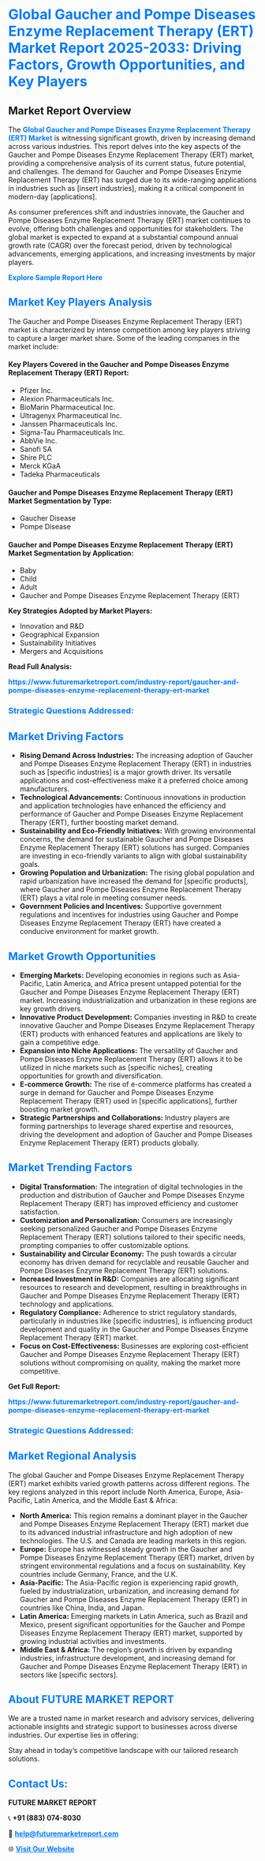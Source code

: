 <h1 style="color: #007BFF;">Global Gaucher and Pompe Diseases Enzyme Replacement Therapy (ERT) Market Report 2025-2033: Driving Factors, Growth Opportunities, and Key Players</h1>

<section id="overview">
<h2>Market Report Overview</h2>
<p>The <a href="https://www.futuremarketreport.com/industry-report/gaucher-and-pompe-diseases-enzyme-replacement-therapy-ert-market" style="color: #007BFF; text-decoration: none;"><strong>Global Gaucher and Pompe Diseases Enzyme Replacement Therapy (ERT) Market</strong></a> is witnessing significant growth, driven by increasing demand across various industries. This report delves into the key aspects of the Gaucher and Pompe Diseases Enzyme Replacement Therapy (ERT) market, providing a comprehensive analysis of its current status, future potential, and challenges. The demand for Gaucher and Pompe Diseases Enzyme Replacement Therapy (ERT) has surged due to its wide-ranging applications in industries such as [insert industries], making it a critical component in modern-day [applications].</p>
<p>As consumer preferences shift and industries innovate, the Gaucher and Pompe Diseases Enzyme Replacement Therapy (ERT) market continues to evolve, offering both challenges and opportunities for stakeholders. The global market is expected to expand at a substantial compound annual growth rate (CAGR) over the forecast period, driven by technological advancements, emerging applications, and increasing investments by major players.</p>
</section>

<section id="overview">
<p><a href="https://www.futuremarketreport.com/request-sample/reportId=123846" style="color: #007BFF; text-decoration: none;"><strong>Explore Sample Report Here</strong></a></p>
</section>

<section id="key-players">
<h2 style="color: #007BFF;">Market Key Players Analysis</h2>
<p>The Gaucher and Pompe Diseases Enzyme Replacement Therapy (ERT) market is characterized by intense competition among key players striving to capture a larger market share. Some of the leading companies in the market include:</p>
<h4>Key Players Covered in the Gaucher and Pompe Diseases Enzyme Replacement Therapy (ERT) Report:</h4>
<ul><li>Pfizer Inc.</li><li>Alexion Pharmaceuticals Inc.</li><li>BioMarin Pharmaceutical Inc.</li><li>Ultragenyx Pharmaceutical Inc.</li><li>Janssen Pharmaceuticals Inc.</li><li>Sigma-Tau Pharmaceuticals Inc.</li><li>AbbVie Inc.</li><li>Sanofi SA</li><li>Shire PLC</li><li>Merck KGaA</li><li>Tadeka Pharmaceuticals</li></ul>
<h4>Gaucher and Pompe Diseases Enzyme Replacement Therapy (ERT) Market Segmentation by Type:</h4>
<ul><li>Gaucher Disease</li><li>Pompe Disease</li></ul>

<h4>Gaucher and Pompe Diseases Enzyme Replacement Therapy (ERT) Market Segmentation by Application:</h4>
<ul><li>Baby</li><li>Child</li><li>Adult</li><li>Gaucher and Pompe Diseases Enzyme Replacement Therapy (ERT)</li></ul>
<p><strong>Key Strategies Adopted by Market Players:</strong></p>
<ul>
<li>Innovation and R&D</li>
<li>Geographical Expansion</li>
<li>Sustainability Initiatives</li>
<li>Mergers and Acquisitions</li>
</ul>
</section>

<section>
<p><strong>Read Full Analysis: </strong></p><a href="https://www.futuremarketreport.com/industry-report/gaucher-and-pompe-diseases-enzyme-replacement-therapy-ert-market" style="color: #007BFF; text-decoration: none;"><strong>https://www.futuremarketreport.com/industry-report/gaucher-and-pompe-diseases-enzyme-replacement-therapy-ert-market</strong></a>
<h3 style="color: #007BFF;">Strategic Questions Addressed:</h3>
</section>

<section id="driving-factors">
<h2 style="color: #007BFF;">Market Driving Factors</h2>
<ul>
<li><strong>Rising Demand Across Industries:</strong> The increasing adoption of Gaucher and Pompe Diseases Enzyme Replacement Therapy (ERT) in industries such as [specific industries] is a major growth driver. Its versatile applications and cost-effectiveness make it a preferred choice among manufacturers.</li>
<li><strong>Technological Advancements:</strong> Continuous innovations in production and application technologies have enhanced the efficiency and performance of Gaucher and Pompe Diseases Enzyme Replacement Therapy (ERT), further boosting market demand.</li>
<li><strong>Sustainability and Eco-Friendly Initiatives:</strong> With growing environmental concerns, the demand for sustainable Gaucher and Pompe Diseases Enzyme Replacement Therapy (ERT) solutions has surged. Companies are investing in eco-friendly variants to align with global sustainability goals.</li>
<li><strong>Growing Population and Urbanization:</strong> The rising global population and rapid urbanization have increased the demand for [specific products], where Gaucher and Pompe Diseases Enzyme Replacement Therapy (ERT) plays a vital role in meeting consumer needs.</li>
<li><strong>Government Policies and Incentives:</strong> Supportive government regulations and incentives for industries using Gaucher and Pompe Diseases Enzyme Replacement Therapy (ERT) have created a conducive environment for market growth.</li>
</ul>
</section>

<section id="growth-opportunities">
<h2 style="color: #007BFF;">Market Growth Opportunities</h2>
<ul>
<li><strong>Emerging Markets:</strong> Developing economies in regions such as Asia-Pacific, Latin America, and Africa present untapped potential for the Gaucher and Pompe Diseases Enzyme Replacement Therapy (ERT) market. Increasing industrialization and urbanization in these regions are key growth drivers.</li>
<li><strong>Innovative Product Development:</strong> Companies investing in R&D to create innovative Gaucher and Pompe Diseases Enzyme Replacement Therapy (ERT) products with enhanced features and applications are likely to gain a competitive edge.</li>
<li><strong>Expansion into Niche Applications:</strong> The versatility of Gaucher and Pompe Diseases Enzyme Replacement Therapy (ERT) allows it to be utilized in niche markets such as [specific niches], creating opportunities for growth and diversification.</li>
<li><strong>E-commerce Growth:</strong> The rise of e-commerce platforms has created a surge in demand for Gaucher and Pompe Diseases Enzyme Replacement Therapy (ERT) used in [specific applications], further boosting market growth.</li>
<li><strong>Strategic Partnerships and Collaborations:</strong> Industry players are forming partnerships to leverage shared expertise and resources, driving the development and adoption of Gaucher and Pompe Diseases Enzyme Replacement Therapy (ERT) products globally.</li>
</ul>
</section>

<section id="trending-factors">
<h2 style="color: #007BFF;">Market Trending Factors</h2>
<ul>
<li><strong>Digital Transformation:</strong> The integration of digital technologies in the production and distribution of Gaucher and Pompe Diseases Enzyme Replacement Therapy (ERT) has improved efficiency and customer satisfaction.</li>
<li><strong>Customization and Personalization:</strong> Consumers are increasingly seeking personalized Gaucher and Pompe Diseases Enzyme Replacement Therapy (ERT) solutions tailored to their specific needs, prompting companies to offer customizable options.</li>
<li><strong>Sustainability and Circular Economy:</strong> The push towards a circular economy has driven demand for recyclable and reusable Gaucher and Pompe Diseases Enzyme Replacement Therapy (ERT) solutions.</li>
<li><strong>Increased Investment in R&D:</strong> Companies are allocating significant resources to research and development, resulting in breakthroughs in Gaucher and Pompe Diseases Enzyme Replacement Therapy (ERT) technology and applications.</li>
<li><strong>Regulatory Compliance:</strong> Adherence to strict regulatory standards, particularly in industries like [specific industries], is influencing product development and quality in the Gaucher and Pompe Diseases Enzyme Replacement Therapy (ERT) market.</li>
<li><strong>Focus on Cost-Effectiveness:</strong> Businesses are exploring cost-efficient Gaucher and Pompe Diseases Enzyme Replacement Therapy (ERT) solutions without compromising on quality, making the market more competitive.</li>
</ul>
</section>

<section>
<p><strong>Get Full Report: </strong></p><a href="https://www.futuremarketreport.com/industry-report/gaucher-and-pompe-diseases-enzyme-replacement-therapy-ert-market" style="color: #007BFF; text-decoration: none;"><strong>https://www.futuremarketreport.com/industry-report/gaucher-and-pompe-diseases-enzyme-replacement-therapy-ert-market</strong></a>
<h3 style="color: #007BFF;">Strategic Questions Addressed:</h3>
</section>


<section id="regional-analysis">
<h2 style="color: #007BFF;">Market Regional Analysis</h2>
<p>The global Gaucher and Pompe Diseases Enzyme Replacement Therapy (ERT) market exhibits varied growth patterns across different regions. The key regions analyzed in this report include North America, Europe, Asia-Pacific, Latin America, and the Middle East & Africa:</p>
<ul>
<li><strong>North America:</strong> This region remains a dominant player in the Gaucher and Pompe Diseases Enzyme Replacement Therapy (ERT) market due to its advanced industrial infrastructure and high adoption of new technologies. The U.S. and Canada are leading markets in this region.</li>
<li><strong>Europe:</strong> Europe has witnessed steady growth in the Gaucher and Pompe Diseases Enzyme Replacement Therapy (ERT) market, driven by stringent environmental regulations and a focus on sustainability. Key countries include Germany, France, and the U.K.</li>
<li><strong>Asia-Pacific:</strong> The Asia-Pacific region is experiencing rapid growth, fueled by industrialization, urbanization, and increasing demand for Gaucher and Pompe Diseases Enzyme Replacement Therapy (ERT) in countries like China, India, and Japan.</li>
<li><strong>Latin America:</strong> Emerging markets in Latin America, such as Brazil and Mexico, present significant opportunities for the Gaucher and Pompe Diseases Enzyme Replacement Therapy (ERT) market, supported by growing industrial activities and investments.</li>
<li><strong>Middle East & Africa:</strong> The region’s growth is driven by expanding industries, infrastructure development, and increasing demand for Gaucher and Pompe Diseases Enzyme Replacement Therapy (ERT) in sectors like [specific sectors].</li>
</ul>
</section>

<footer>
<h2 style="color: #007BFF;">About FUTURE MARKET REPORT</h2>
<p>We are a trusted name in market research and advisory services, delivering actionable insights and strategic support to businesses across diverse industries. Our expertise lies in offering:</p>

<p>Stay ahead in today’s competitive landscape with our tailored research solutions.</p>

<h2 style="color: #007BFF;">Contact Us:</h2>
<p><strong>FUTURE MARKET REPORT</strong></p>
<p>📞 <strong>+91 (883) 074-8030</strong></p>
<p>📧 <strong><a href="mailto:help@futuremarketreport.com" style="color: #007BFF;">help@futuremarketreport.com</a></strong></p>
<p>🌐 <strong><a href="https://www.futuremarketreport.com/" style="color: #007BFF;">Visit Our Website</a></strong></p>
</footer>